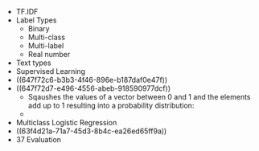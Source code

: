 - TF.IDF
- Label Types
	- Binary
	- Multi-class
	- Multi-label
	- Real number
- Text types
- Supervised Learning
- ((647f72c6-b3b3-4f46-896e-b187daf0e47f))
- ((647f72d7-e496-4556-abeb-918590977dcf))
	- Sqaushes the values of a vector between 0 and 1 and the elements add up to 1 resulting into a probability distribution:
	-
- Multiclass Logistic Regression
- ((63f4d21a-71a7-45d3-8b4c-ea26ed65ff9a))
- 37 Evaluation